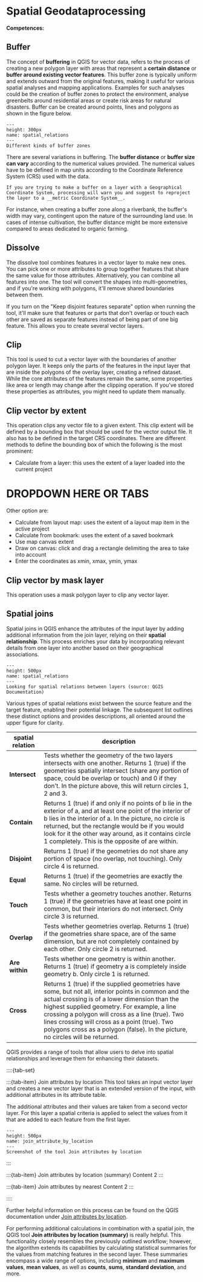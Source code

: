 # Spatial Geodataprocessing
**Competences:**

## Buffer
The concept of __buffering__ in QGIS for vector data, refers to the process of creating a new polygon layer with areas that represent a __certain distance__ or __buffer around existing vector features__. This buffer zone is typically uniform and extends outward from the original features, making it useful for various spatial analyses and mapping applications. Examples for such analyses could be the creation of buffer zones to protect the environment, analyse greenbelts around residential areas or create risk areas for natural disasters. Buffer can be created around points, lines and polygons as shown in the figure below.

```{figure} /fig/en_buffer_point_line_polygon.png
---
height: 300px
name: spatial_relations
---
Different kinds of buffer zones
```
There are several variations in buffering. The __buffer distance__ or __buffer size can vary__ according to the numerical values provided. The numerical values have to be defined in map units according to the Coordinate Reference System (CRS) used with the data. 

```{Attention}
If you are trying to make a buffer on a layer with a Geographical Coordinate System, processing will warn you and suggest to reproject the layer to a __metric Coordinate System__.
```

For instance, when creating a buffer zone along a riverbank, the buffer's width may vary, contingent upon the nature of the surrounding land use. In cases of intense cultivation, the buffer distance might be more extensive compared to areas dedicated to organic farming.

## Dissolve
The dissolve tool combines features in a vector layer to make new ones. You can pick one or more attributes to group together features that share the same value for those attributes. Alternatively, you can combine all features into one. The tool will convert the shapes into multi-geometries, and if you're working with polygons, it'll remove shared boundaries between them.

If you turn on the "Keep disjoint features separate" option when running the tool, it'll make sure that features or parts that don't overlap or touch each other are saved as separate features instead of being part of one big feature. This allows you to create several vector layers.

## Clip

This tool is used to cut a vector layer with the boundaries of another polygon layer. It keeps only the parts of the features in the input layer that are inside the polygons of the overlay layer, creating a refined dataset. While the core attributes of the features remain the same, some properties like area or length may change after the clipping operation. If you've stored these properties as attributes, you might need to update them manually.

## Clip vector by extent

This operation clips any vector file to a given extent. This clip extent will be defined by a bounding box that should be used for the vector output file. It also has to be defined in the target CRS coordinates. There are different methods to define the bounding box of which the following is the most prominent:
* Calculate from a layer: this uses the extent of a layer loaded into the current project

# DROPDOWN HERE OR TABS
Other option are:
* Calculate from layout map: uses the extent of a layout map item in the active project
* Calculate from bookmark: uses the extent of a saved bookmark
* Use map canvas extent
* Draw on canvas: click and drag a rectangle delimiting the area to take into account
* Enter the coordinates as xmin, xmax, ymin, ymax

## Clip vector by mask layer

This operation uses a mask polygon layer to clip any vector layer.


## Spatial joins
Spatial joins in QGIS enhance the attributes of the input layer by adding additional information from the join layer, relying on their __spatial relationship__. This process enriches your data by incorporating relevant details from one layer into another based on their geographical associations.

```{figure} /fig/en_select_by_location.png
---
height: 500px
name: spatial_relations
---
Looking for spatial relations between layers (source: QGIS Documentation)
```
Various types of spatial relations exist between the source feature and the target feature, enabling their potential linkage. The subsequent list outlines these distinct options and provides descriptions, all oriented around the upper figure for clarity.

| spatial relation | description
|------------------|---------------------------------
| __Intersect__    | Tests whether the geometry of the two layers intersects with one another. Returns 1 (true) if the geometries spatially intersect (share any portion of space, could be overlap or touch) and 0 if they don’t. In the picture above, this will return circles 1, 2 and 3.
| __Contain__      | Returns 1 (true) if and only if no points of b lie in the exterior of a, and at least one point of the interior of b lies in the interior of a. In the picture, no circle is returned, but the rectangle would be if you would look for it the other way around, as it contains circle 1 completely. This is the opposite of are within.
| __Disjoint__     | Returns 1 (true) if the geometries do not share any portion of space (no overlap, not touching). Only circle 4 is returned.
| __Equal__        | Returns 1 (true) if the geometries are exactly the same. No circles will be returned.
| __Touch__        | Tests whether a geometry touches another. Returns 1 (true) if the geometries have at least one point in common, but their interiors do not intersect. Only circle 3 is returned.
| __Overlap__      |Tests whether geometries overlap. Returns 1 (true) if the geometries share space, are of the same dimension, but are not completely contained by each other. Only circle 2 is returned.
| __Are within__   | Tests whether one geometry is within another. Returns 1 (true) if geometry a is completely inside geometry b. Only circle 1 is returned.
| __Cross__        | Returns 1 (true) if the supplied geometries have some, but not all, interior points in common and the actual crossing is of a lower dimension than the highest supplied geometry. For example, a line crossing a polygon will cross as a line (true). Two lines crossing will cross as a point (true). Two polygons cross as a polygon (false). In the picture, no circles will be returned.

QGIS provides a range of tools that allow users to delve into spatial relationships and leverage them for enhancing their datasets.

::::{tab-set}

:::{tab-item} Join attributes by location
This tool takes an input vector layer and creates a new vector layer that is an extended version of the input, with additional attributes in its attribute table.

The additional attributes and their values are taken from a second vector layer. For this layer a spatial criteria is applied to select the values from it that are added to each feature from the first layer.

```{figure} /fig/en_join_attributes_by_location.PNG
---
height: 500px
name: join_attribute_by_location
---
Screenshot of the tool Join attributes by location
```

:::

:::{tab-item} Join attributes by location (summary)
Content 2
:::

:::{tab-item} Join attributes by nearest
Content 2
:::

::::

Further helpful information on this process can be found on the QGIS documentation under [Join attributes by location](https://docs.qgis.org/3.28/en/docs/user_manual/processing_algs/qgis/vectorgeneral.html?highlight=join%20attributes%20location#join-attributes-by-location).

For performing additional calculations in combination with a spatial join, the QGIS tool  __Join attributes by location (summary)__ is really helpful. This functionality closely resembles the previously outlined workflow; however, the algorithm extends its capabilities by calculating statistical summaries for the values from matching features in the second layer. These summaries encompass a wide range of options, including __minimum__ and __maximum values__, __mean values__, as well as __counts__, __sums__, __standard deviation__, and more.